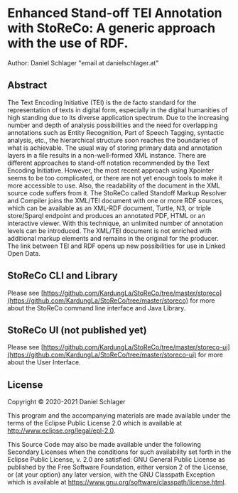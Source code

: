# Enhanced Stand-off TEI Annotation with StoReCo: A generic approach with the use of RDF.

Author: Daniel Schlager "email at danielschlager.at"

## Abstract

The Text Encoding Initiative (TEI) is the de facto standard for the representation of texts in digital form, especially in the digital humanities of high standing due to its diverse application spectrum.
Due to the increasing number and depth of analysis possibilities and the need for overlapping annotations such as Entity Recognition, Part of Speech Tagging, syntactic analysis, etc., the hierarchical structure soon reaches the boundaries of what is achievable. The usual way of storing primary data and annotation layers in a file results in a non-well-formed XML instance.
There are different approaches to stand-off notation recommended by the Text Encoding Initiative. However, the most recent approach using Xpointer seems to be too complicated, or there are not yet enough tools to make it more accessible to use. Also, the readability of the document in the XML source code suffers from it. 
The StoReCo called Standoff Markup Resolver and Compiler joins the XML/TEI document with one or more RDF sources, which can be available as an XML-RDF document, Turtle, N3, or triple store/Sparql endpoint and produces an annotated PDF, HTML or an interactive viewer. 
With this technique, an unlimited number of annotation levels can be introduced. The XML/TEI document is not enriched with additional markup elements and remains in the original for the producer. The link between TEI and RDF opens up new possibilities for use in Linked Open Data.

## StoReCo CLI and Library

Please see [https://github.com/KardungLa/StoReCo/tree/master/storeco](https://github.com/KardungLa/StoReCo/tree/master/storeco) for more about the StoReCo command line interface and Java Library.

## StoReCo UI (not published yet)

Please see [https://github.com/KardungLa/StoReCo/tree/master/storeco-ui](https://github.com/KardungLa/StoReCo/tree/master/storeco-ui) for more about the User Interface.

## License

Copyright © 2020-2021 Daniel Schlager 

This program and the accompanying materials are made available under the
terms of the Eclipse Public License 2.0 which is available at
http://www.eclipse.org/legal/epl-2.0.

This Source Code may also be made available under the following Secondary
Licenses when the conditions for such availability set forth in the Eclipse
Public License, v. 2.0 are satisfied: GNU General Public License as published by
the Free Software Foundation, either version 2 of the License, or (at your
option) any later version, with the GNU Classpath Exception which is available
at https://www.gnu.org/software/classpath/license.html.
